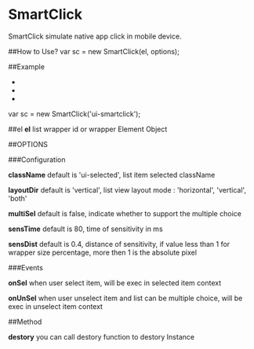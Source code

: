 SmartClick
==========

SmartClick simulate native app click in mobile device.

##How to Use?
	var sc = new SmartClick(el, options);

##Example
	<ul id="wrapper">
		<li ui-smartclick></li>
		<li ui-smartclick></li>
		<li ui-smartclick></li>
	</ul>
	var sc = new SmartClick('ui-smartclick');

##el
__el__ 
	list wrapper id or wrapper Element Object

##OPTIONS

###Configuration

__className__
	default is 'ui-selected', list item selected className

__layoutDir__
	default is 'vertical', list view layout mode : 'horizontal', 'vertical', 'both'

__multiSel__
	default is false, indicate whether to support the multiple choice

__sensTime__
	default is 80, time of sensitivity in ms

__sensDist__
	default is 0.4, distance of sensitivity, if value less than 1 for wrapper size percentage, more then 1 is the absolute pixel

###Events

__onSel__
	when user select item, will be exec in selected item context

__onUnSel__
	when user unselect item and list can be multiple choice, will be exec in unselect item context

##Method

__destory__
	you can call destory function to destory Instance